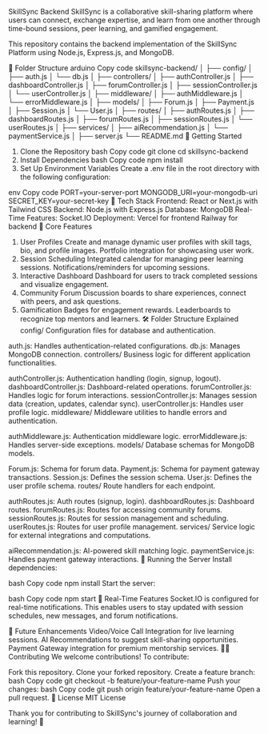 SkillSync Backend
SkillSync is a collaborative skill-sharing platform where users can connect, exchange expertise, and learn from one another through time-bound sessions, peer learning, and gamified engagement.

This repository contains the backend implementation of the SkillSync Platform using Node.js, Express.js, and MongoDB.

📂 Folder Structure
arduino
Copy code
skillsync-backend/
│
├── config/
│   ├── auth.js
│   └── db.js
│
├── controllers/
│   ├── authController.js
│   ├── dashboardController.js
│   ├── forumController.js
│   ├── sessionController.js
│   └── userController.js
│
├── middleware/
│   ├── authMiddleware.js
│   └── errorMiddleware.js
│
├── models/
│   ├── Forum.js
│   ├── Payment.js
│   ├── Session.js
│   └── User.js
│
├── routes/
│   ├── authRoutes.js
│   ├── dashboardRoutes.js
│   ├── forumRoutes.js
│   ├── sessionRoutes.js
│   └── userRoutes.js
│
├── services/
│   ├── aiRecommendation.js
│   └── paymentService.js
│
├── server.js
└── README.md
🚀 Getting Started
1. Clone the Repository
bash
Copy code
git clone <repository-url>
cd skillsync-backend
2. Install Dependencies
bash
Copy code
npm install
3. Set Up Environment Variables
Create a .env file in the root directory with the following configuration:

env
Copy code
PORT=your-server-port
MONGODB_URI=your-mongodb-uri
SECRET_KEY=your-secret-key
💾 Tech Stack
Frontend: React or Next.js with Tailwind CSS
Backend: Node.js with Express.js
Database: MongoDB
Real-Time Features: Socket.IO
Deployment:
Vercel for frontend
Railway for backend
📜 Core Features
1. User Profiles
Create and manage dynamic user profiles with skill tags, bio, and profile images.
Portfolio integration for showcasing user work.
2. Session Scheduling
Integrated calendar for managing peer learning sessions.
Notifications/reminders for upcoming sessions.
3. Interactive Dashboard
Dashboard for users to track completed sessions and visualize engagement.
4. Community Forum
Discussion boards to share experiences, connect with peers, and ask questions.
5. Gamification
Badges for engagement rewards.
Leaderboards to recognize top mentors and learners.
🛠️ Folder Structure Explained
config/
Configuration files for database and authentication.

auth.js: Handles authentication-related configurations.
db.js: Manages MongoDB connection.
controllers/
Business logic for different application functionalities.

authController.js: Authentication handling (login, signup, logout).
dashboardController.js: Dashboard-related operations.
forumController.js: Handles logic for forum interactions.
sessionController.js: Manages session data (creation, updates, calendar sync).
userController.js: Handles user profile logic.
middleware/
Middleware utilities to handle errors and authentication.

authMiddleware.js: Authentication middleware logic.
errorMiddleware.js: Handles server-side exceptions.
models/
Database schemas for MongoDB models.

Forum.js: Schema for forum data.
Payment.js: Schema for payment gateway transactions.
Session.js: Defines the session schema.
User.js: Defines the user profile schema.
routes/
Route handlers for each endpoint.

authRoutes.js: Auth routes (signup, login).
dashboardRoutes.js: Dashboard routes.
forumRoutes.js: Routes for accessing community forums.
sessionRoutes.js: Routes for session management and scheduling.
userRoutes.js: Routes for user profile management.
services/
Service logic for external integrations and computations.

aiRecommendation.js: AI-powered skill matching logic.
paymentService.js: Handles payment gateway interactions.
🔧 Running the Server
Install dependencies:

bash
Copy code
npm install
Start the server:

bash
Copy code
npm start
💬 Real-Time Features
Socket.IO is configured for real-time notifications. This enables users to stay updated with session schedules, new messages, and forum notifications.

📜 Future Enhancements
Video/Voice Call Integration for live learning sessions.
AI Recommendations to suggest skill-sharing opportunities.
Payment Gateway integration for premium mentorship services.
🧑‍💻 Contributing
We welcome contributions! To contribute:

Fork this repository.
Clone your forked repository.
Create a feature branch:
bash
Copy code
git checkout -b feature/your-feature-name
Push your changes:
bash
Copy code
git push origin feature/your-feature-name
Open a pull request.
🤝 License
MIT License

Thank you for contributing to SkillSync's journey of collaboration and learning! 🚀






